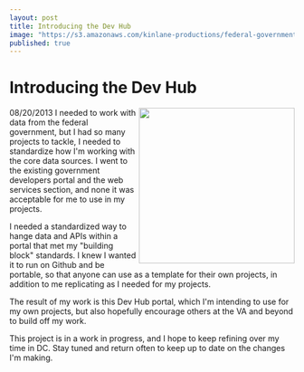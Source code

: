 ```yaml
---
layout: post
title: Introducing the Dev Hub
image: "https://s3.amazonaws.com/kinlane-productions/federal-government/va/developers-va-portal-screenshot.png"
published: true
---
```


# Introducing the Dev Hub
08/20/2013
<img src="https://s3.amazonaws.com/kinlane-productions/federal-government/va/developers-va-portal-screenshot.png" alt="" width="275" align="right" />
I needed to work with data from the federal government, but I had so many projects to tackle, I needed to standardize how I'm working with the core data sources. I went to the existing government developers portal and the web services section, and none it was acceptable for me to use in my projects.

I needed a standardized way to hange data and APIs within a portal that met my "building block" standards. I knew I wanted it to run on Github and be portable, so that anyone can use as a template for their own projects, in addition to me replicating as I needed for my projects.

The result of my work is this Dev Hub portal, which I'm intending to use for my own projects, but also hopefully encourage others at the VA and beyond to build off my work.

This project is in a work in progress, and I hope to keep refining over my time in DC. Stay tuned and return often to keep up to date on the changes I'm making.


